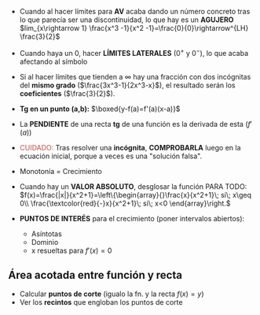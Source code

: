 
- Cuando al hacer límites para **AV** acaba dando un número concreto tras lo que parecía ser una discontinuidad, lo que hay es un **AGUJERO**
	$lim_{x\rightarrow 1} \frac{x^3 -1}{x^2 -1}=\frac{0}{0}\rightarrow^{LH} \frac{3}{2}$

- Cuando haya un 0, hacer **LÍMITES LATERALES** ($0^+$ y $0^-$), lo que acaba afectando al símbolo

- Si al hacer límites que tienden a $\infty$ hay una fracción con dos incógnitas del **mismo grado** ($\frac{3x^3-1}{2x^3-x}$), el resultado serán los  **coeficientes** ($\frac{3}{2}$).

- **Tg en un punto (a,b):** $\boxed{y-f(a)=f'(a)(x-a)}$

- La **PENDIENTE** de una recta **tg** de una función es la derivada de esta ($f'(a)$)

- <font color="#c0504d">CUIDADO:</font> Tras resolver una **incógnita**, **COMPROBARLA** luego en la ecuación inicial, porque a veces es una "solución falsa". 

- Monotonía = Crecimiento

- Cuando hay un **VALOR ABSOLUTO**, desglosar la función PARA TODO:
	$f(x)=\frac{|x|}{x^2+1}=\left\{\begin{array}{}\frac{x}{x^2+1}\; si\; x\geq 0\\ \frac{\textcolor{red}{-}x}{x^2+1}\; si\; x<0 \end{array}\right.$

- **PUNTOS DE INTERÉS** para el crecimiento (poner intervalos abiertos):
	- Asíntotas
	- Dominio
	- x resueltas para $f'(x)=0$


## Área acotada entre función y recta

- Calcular **puntos de corte** (igualo la fn. y la recta $f(x)=y$)
- Ver los **recintos** que engloban los puntos de corte